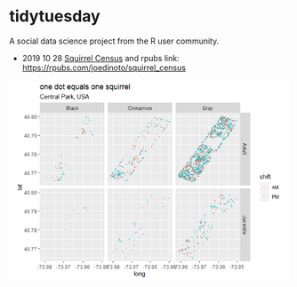 # tidytuesday
A social data science project from the R user community.

* 2019 10 28 [Squirrel Census](/squirrel_census/readme.md) and rpubs link: https://rpubs.com/joedinoto/squirrel_census

![squirrel data](/squirrel_census_files/squirrel_census_files/figure-html/unnamed-chunk-9-1.png)
